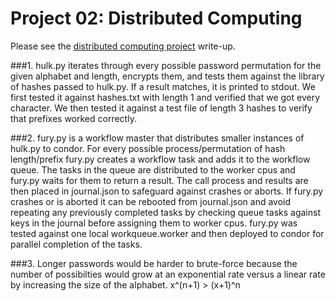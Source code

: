 Project 02: Distributed Computing
=================================

Please see the [distributed computing project] write-up.

[distributed computing project]: https://www3.nd.edu/~pbui/teaching/cse.20189.sp16/homework10.html

###1.
hulk.py iterates through every possible password permutation for the given alphabet and length, encrypts them, and tests them against the library of hashes passed to hulk.py. If a result matches, it is printed to stdout. We first tested it against hashes.txt with length 1 and verified that we got every character. We then tested it against a test file of length 3 hashes to verify that prefixes worked correctly. 

###2.
fury.py is a workflow master that distributes smaller instances of hulk.py to condor. For every possible process/permutation of hash length/prefix fury.py creates a workflow task and adds it to the workflow queue. The tasks in the queue are distributed to the worker cpus and fury.py waits for them to return a result. The call process and results are then placed in journal.json to safeguard against crashes or aborts. If fury.py crashes or is aborted it can be rebooted from journal.json and avoid repeating any previously completed tasks by checking queue tasks against keys in the journal before assigning them to worker cpus. fury.py was tested against one local workqueue.worker and then deployed to condor for parallel completion of the tasks. 

###3.
Longer passwords would be harder to brute-force because the number of possibilties would grow at an exponential rate versus a linear rate by increasing the size of the alphabet. x^(n+1) > (x+1)^n 
